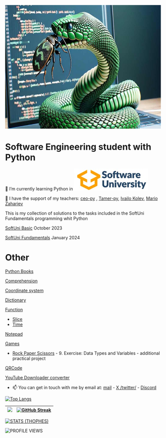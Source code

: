 <img src="https://github.com/Nenogzar/LearningPython/blob/main/python1.jpg" alt="Nenogzar_Python" width="850" height="400">

# Software Engineering student with Python

🌱 I’m currently learning Python in ![](https://github.com/Nenogzar/LearningPython/blob/main/softuni/fundamentals_python/SU.jpg)

👯 I have the support of my teachers:  [ceo-py](https://github.com/ceo-py/softuni) , [Tamer-py](https://github.com/kumchovylcho),  [Ivailo Kolev](https://github.com/ivaylokenov), [Mario Zahariev](https://github.com/zahariev-webbersof)

This is my collection of solutions to the tasks included in the SoftUni Fundamentals programming whit Python


[SoftUni Basic](https://github.com/Nenogzar/LearningPython/tree/main/Book) October 2023

[SoftUni Fundamentals](https://github.com/Nenogzar/LearningPython/tree/main/softuni/fundamentals_python) January 2024


# Other

[Python Books](https://github.com/Nenogzar/LearningPython/tree/main/Book)
    
[Comprehension](https://github.com/Nenogzar/LearningPython/tree/main/Comprehension)

[Coordinate system](https://github.com/Nenogzar/LearningPython/tree/main/coordinate_system)

[Dictionary](https://github.com/Nenogzar/LearningPython/tree/main/Dictionary)

[Function](https://github.com/Nenogzar/LearningPython/tree/main/Function)

* [Slice](https://github.com/Nenogzar/LearningPython/tree/main/slice)
* [Time](https://github.com/Nenogzar/LearningPython/tree/main/time)

[Notepad](https://github.com/Nenogzar/LearningPython/tree/main/notepad)

[Games](https://github.com/Nenogzar/LearningPython/tree/main/Other/Games)
*    [Rock Paper Scissors](https://github.com/Nenogzar/RockPaperScissorsByNenogzar) - 9. Exercise: Data Types and Variables - additional practical project     

[QRCode](https://github.com/Nenogzar/LearningPython/tree/main/Other/QRCode)

[YouTube Downloader converter](https://github.com/Nenogzar/LearningPython/tree/main/Other/youtube-downloader-converter)

- 📫 You can get in touch with me by email at: [mail](mailto:stoyan.naydenov@gmail.com) - [X /twitter/](https://twitter.com/NaidenovST) - [Discord](https://discordapp.com/users/nenogzar)

<p align="center">
    
[![Top Langs](https://github-readme-stats.vercel.app/api/top-langs/?username=nenogzar&layout=compact&theme=vision-friendly-dark)](https://github.com/anuraghazra/github-readme-stats)

</p>



|<img src="https://github-readme-stats.vercel.app/api?username=nenogzar&count_private=true&show_icons=true&theme=react&include_all_commits=true&hide=contribs" />  | [![GitHub Streak](https://github-readme-streak-stats.herokuapp.com/?user=nenogzar&theme=dark&ring=FFB19A&hide_border=true&currStreakNum=F6A085&fire=F6A085&currStreakLabel=F6A085)](https://git.io/streak-stats)  |
|---|---|
  
  

<p align="center">

  [![STATS (THOPHES)](https://github-profile-trophy.vercel.app/?username=nenogzar&theme=gruvbox&margin-w=10&margin-h=15&column=8)](https://github.com/nenogzar)


  <img src="https://komarev.com/ghpvc/?username=nenogzar&label=Profile%20views&color=blue&style=flat" alt="PROFILE VIEWS"/>
</p>

<!--
**Nenogzar/Nenogzar** is a ✨ _special_ ✨ repository because its `README.md` (this file) appears on your GitHub profile.

Here are some ideas to get you started:

- 🔭 I’m currently working on ...
- 🌱 I’m currently learning ...
- 👯 I’m looking to collaborate on ...
- 🤔 I’m looking for help with ...
- 💬 Ask me about ...
- 📫 How to reach me: ...
- 😄 Pronouns: ...
- ⚡ Fun fact: ...
-->
